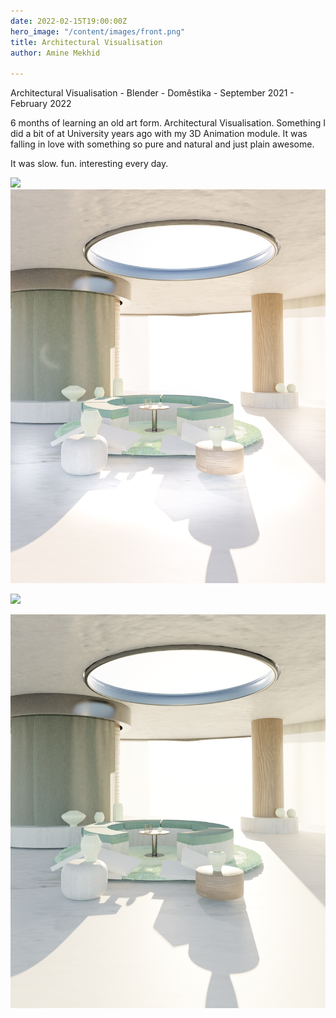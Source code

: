 ```yaml
---
date: 2022-02-15T19:00:00Z
hero_image: "/content/images/front.png"
title: Architectural Visualisation
author: Amine Mekhid

---
```

Architectural Visualisation - Blender - Domêstika - September 2021 - February 2022

6 months of learning an old art form. Architectural Visualisation. Something I did a bit of at University years ago with my 3D Animation module. It was falling in love with something so pure and natural and just plain awesome. 

It was slow. fun. interesting every day. 

![](/content/images/screenshot-2021-11-18-at-15-20-52.png)![](/content/images/final_lightroom.jpg)

![](/content/images/materialview.png)

![](/content/images/final.png)